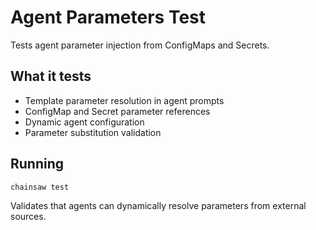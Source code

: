 # Agent Parameters Test

Tests agent parameter injection from ConfigMaps and Secrets.

## What it tests
- Template parameter resolution in agent prompts
- ConfigMap and Secret parameter references
- Dynamic agent configuration
- Parameter substitution validation

## Running
```bash
chainsaw test
```

Validates that agents can dynamically resolve parameters from external sources.